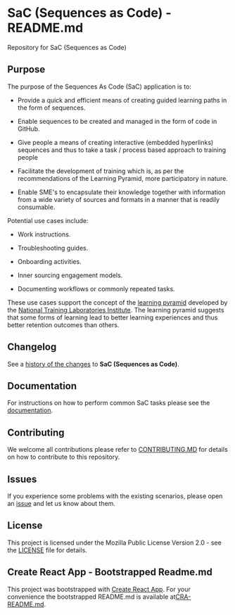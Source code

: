 # SaC (Sequences as Code) - README.md

Repository for SaC (Sequences as Code)

## Purpose

The purpose of the Sequences As Code (SaC) application is to:

- Provide a quick and efficient means of creating guided learning paths in the form of sequences.

- Enable sequences to be created and managed in the form of code in GitHub.

- Give people a means of creating interactive (embedded hyperlinks) sequences and thus to take a task / process based approach to training people

- Facilitate the development of training which is, as per the recommendations of the Learning Pyramid, more participatory in nature.

- Enable SME's to encapsulate their knowledge together with information from a wide variety of sources and formats in a manner that is readily consumable.

Potential use cases include:

- Work instructions.

- Troubleshooting guides.

- Onboarding activities.

- Inner sourcing engagement models.

- Documenting workflows or commonly repeated tasks.

These use cases support the concept of the [learning pyramid](https://www.educationcorner.com/the-learning-pyramid.html) developed by the [National Training Laboratories Institute](https://www.ntl.org/). The learning pyramid suggests that some forms of learning lead to better learning experiences and thus better retention outcomes than others.

## Changelog

See a [history of the changes](CHANGELOG.md) to **SaC (Sequences as Code)**.

## Documentation

For instructions on how to perform common SaC tasks please see the [documentation](./docs/README.md).

## Contributing

We welcome all contributions please refer to [CONTRIBUTING.MD](/CONTRIBUTING.md) for details on how to contribute to this repository.

## Issues

If you experience some problems with the existing scenarios, please open an
[issue](https://github.com/dxc-technology/Sequences-as-Code/issues/new/choose)
and let us know about them.

## License

This project is licensed under the Mozilla Public License Version 2.0 - see
the [LICENSE](LICENSE) file for details.

## Create React App - Bootstrapped Readme.md

This project was bootstrapped with [Create React App](https://github.com/facebook/create-react-app). For your convenience the bootstrapped README.md is available at[CRA-README.md](./CRA-README.md).
